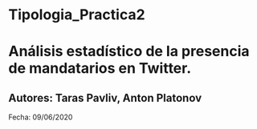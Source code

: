 # Tipologia_Practica2

# Análisis estadístico de la presencia de mandatarios en Twitter. 

## Autores: Taras Pavliv, Anton Platonov

Fecha: 09/06/2020
